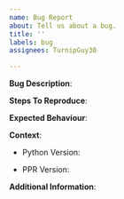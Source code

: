 ```yaml
---
name: Bug Report
about: Tell us about a bug.
title: ''
labels: bug
assignees: TurnipGuy30

---
```


<!-- Please read through the following very carefully. -->

<!--
- Describe the bug -
A clear and concise description of what the bug is.
-->

**Bug Description**:



<!--
- To reproduce -
Steps to reproduce the behaviour. If possible, you should also write a code block of the program's text leading up to the error.
-->

**Steps To Reproduce**:



<!--
- Expected behaviour -
A clear and concise description of what you expected to happen.
-->

**Expected Behaviour**:



<!--
- Context -
Please complete the following information so we can further understand your problem.
-->

**Context**:

 - Python Version: 
 <!--[e.g. 3.6 64-bit]-->

 - PPR Version: 
 <!--[e.g. latest commit, etc. if possible]-->

<!--
- Additional information -
Add any other context about the problem here.
-->

**Additional Information**:



<!--
- Decline contribution acknowledgement -

If you wish to NOT be acknowledged for your contributions, please let us know here.
-->

> 

<!-- Thank you for your time! We'll get back to you as soon as possible. -->
